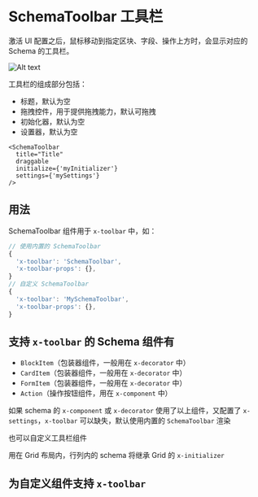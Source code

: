 # SchemaToolbar 工具栏

激活 UI 配置之后，鼠标移动到指定区块、字段、操作上方时，会显示对应的 Schema 的工具栏。

![Alt text](https://static-docs.nocobase.com/e6d327da8e85d6548529e1051d06c31a.png)

工具栏的组成部分包括：

- 标题，默认为空
- 拖拽控件，用于提供拖拽能力，默认可拖拽
- 初始化器，默认为空
- 设置器，默认为空

```tsx | pure
<SchemaToolbar
  title="Title"
  draggable
  initialize={'myInitializer'}
  settings={'mySettings'}
/>
```

## 用法

SchemaToolbar 组件用于 `x-toolbar` 中，如：

```ts
// 使用内置的 SchemaToolbar
{
  'x-toolbar': 'SchemaToolbar',
  'x-toolbar-props': {},
}
// 自定义 SchemaToolbar
{
  'x-toolbar': 'MySchemaToolbar',
  'x-toolbar-props': {},
}
```

## 支持 `x-toolbar` 的 Schema 组件有

- `BlockItem`（包装器组件，一般用在 `x-decorator` 中）
- `CardItem`（包装器组件，一般用在 `x-decorator` 中）
- `FormItem`（包装器组件，一般用在 `x-decorator` 中）
- `Action`（操作按钮组件，用在 `x-component` 中）

如果 schema 的 `x-component` 或 `x-decorator` 使用了以上组件，又配置了 `x-settings`，`x-toolbar` 可以缺失，默认使用内置的 `SchemaToolbar` 渲染

<code src="./demos/schema-toolbar-basic/index.tsx"></code>

也可以自定义工具栏组件

<code src="./demos/schema-toolbar-basic/custom.tsx"></code>

用在 Grid 布局内，行列内的 schema 将继承 Grid 的 `x-initializer`

<code src="./demos/schema-toolbar-basic/grid.tsx"></code>

## 为自定义组件支持 `x-toolbar`

<code src="./demos/schema-toolbar-basic/button.tsx"></code>